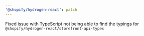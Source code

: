 ```yaml
---
'@shopify/hydrogen-react': patch
---
```


Fixed issue with TypeScript not being able to find the typings for `@shopify/hydrogen-react/storefront-api-types`
